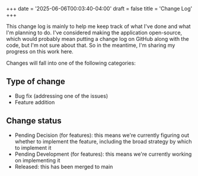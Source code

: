 +++
date = '2025-06-06T00:03:40-04:00'
draft = false
title = 'Change Log'
+++

This change log is mainly to help me keep track of what I've done and what I'm planning to do. I've considered making the application open-source, which would probably mean putting a change log on GitHub along with the code, but I'm not sure about that. So in the meantime, I'm sharing my progress on this work here.

Changes will fall into one of the following categories:

## Type of change
- Bug fix (addressing one of the issues)
- Feature addition

## Change status
- Pending Decision (for features): this means we're currently figuring out whether to implement the feature, including the broad strategy by which to implement it
- Pending Development (for features): this means we're currently working on implementing it
- Released: this has been merged to main
